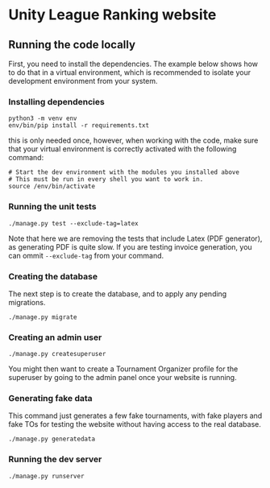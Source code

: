 # Unity League Ranking website

## Running the code locally

First, you need to install the dependencies. The example below shows how to do
that in a virtual environment, which is recommended to isolate your development
environment from your system.

### Installing dependencies

```shell
python3 -m venv env
env/bin/pip install -r requirements.txt
```

this is only needed once, however, when working with the code, make sure that
your virtual environment is correctly activated with the following command:

```shell
# Start the dev environment with the modules you installed above
# This must be run in every shell you want to work in.
source /env/bin/activate
```

### Running the unit tests

```shell
./manage.py test --exclude-tag=latex
```

Note that here we are removing the tests that include Latex (PDF generator), as
generating PDF is quite slow. If you are testing invoice generation, you can
ommit `--exclude-tag` from your command.

### Creating the database

The next step is to create the database, and to apply any pending migrations.

```shell
./manage.py migrate
```

### Creating an admin user

```shell
./manage.py createsuperuser
```

You might then want to create a Tournament Organizer profile for the superuser
by going to the admin panel once your website is running.

### Generating fake data

This command just generates a few fake tournaments, with fake players and fake TOs for testing the website without having access to the real database.

```shell
./manage.py generatedata
```

### Running the dev server

```shell
./manage.py runserver
```
